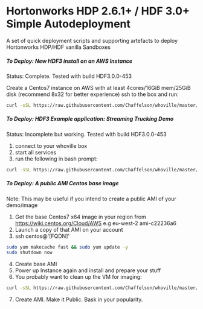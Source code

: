 # Hortonworks HDP 2.6.1+ / HDF 3.0+ Simple Autodeployment

A set of quick deployment scripts and supporting artefacts to deploy Hortonworks HDP/HDF vanilla Sandboxes

##### To Deploy: New HDF3 install on an AWS Instance
Status: Complete. Tested with build HDF3.0.0-453  

Create a Centos7 instance on AWS with at least 4cores/16GiB mem/25GiB disk  (recommend 8x32 for better experience)
ssh to the box and run:  
```bash
curl -sSL https://raw.githubusercontent.com/Chaffelson/whoville/master/deploy_AWS.sh | sudo -E sh
```

##### To Deploy: HDF3 Example application: Streaming Trucking Demo
Status: Incomplete but working. Tested with build HDF3.0.0-453

1.  connect to your whoville box 
2.  start all services
3.  run the following in bash prompt:
```bash
curl -sSL https://raw.githubusercontent.com/Chaffelson/whoville/master/deploy_SAMTruckingDemo.sh | sudo -E sh
```

##### To Deploy: A public AMI Centos base image
Note: This may be useful if you intend to create a public AMI of your demo/image
1.  Get the base Centos7 x64 image in your region from https://wiki.centos.org/Cloud/AWS e.g eu-west-2 ami-c22236a6
2.  Launch a copy of that AMI on your account
3.  ssh centos@'[FQDN]'  
```bash
sudo yum makecache fast && sudo yum update -y
sudo shutdown now
```
4.  Create base AMI
5.  Power up Instance again and install and prepare your stuff
6.  You probably want to clean up the VM for imaging:
```bash
curl -sSL https://raw.githubusercontent.com/Chaffelson/whoville/master/image_prepare.sh | sudo -E sh
```
7.  Create AMI. Make it Public. Bask in your popularity.
